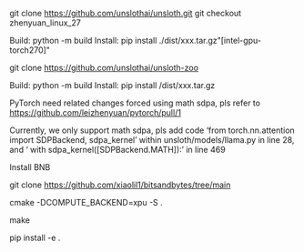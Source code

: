 git clone https://github.com/unslothai/unsloth.git
git checkout zhenyuan_linux_27

Build: python -m build
Install: pip install ./dist/xxx.tar.gz"[intel-gpu-torch270]"

git clone https://github.com/unslothai/unsloth-zoo

Build: python -m build
Install: pip install /dist/xxx.tar.gz

PyTorch need related changes forced using math sdpa, pls refer to https://github.com/leizhenyuan/pytorch/pull/1

Currently, we only support math sdpa, pls add code ‘from torch.nn.attention import SDPBackend, sdpa_kernel’ within unsloth/models/llama.py in line 28, and 
‘            with sdpa_kernel([SDPBackend.MATH]):’  in line 469

Install BNB

git clone https://github.com/xiaolil1/bitsandbytes/tree/main

cmake -DCOMPUTE_BACKEND=xpu -S .

make

pip install -e .

